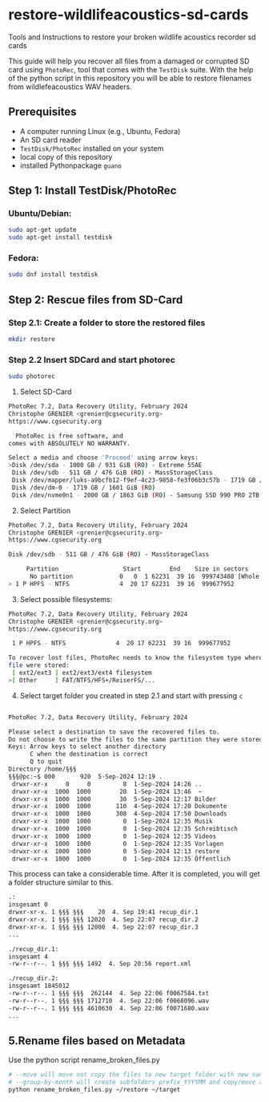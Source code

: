 # restore-wildlifeacoustics-sd-cards
Tools and Instructions to restore your broken wildlife acoustics recorder sd cards


This guide will help you recover all files from a damaged or corrupted SD card using `PhotoRec`, tool that comes with the `TestDisk` suite.
With the help of the python script in this repository you will be able to restore filenames from wildlefeacoustics WAV headers.


## Prerequisites

- A computer running Linux (e.g., Ubuntu, Fedora)
- An SD card reader
- `TestDisk/PhotoRec` installed on your system
- local copy of this repository
- installed Pythonpackage `guano`

## Step 1: Install TestDisk/PhotoRec

### Ubuntu/Debian:
```bash
sudo apt-get update
sudo apt-get install testdisk
```
### Fedora:
```bash
sudo dnf install testdisk
```
## Step 2: Rescue files from SD-Card
### Step 2.1: Create a folder to store the restored files
```bash
mkdir restore
```
### Step 2.2 Insert SDCard and start photorec
```bash
sudo photorec
```
1. Select SD-Card
```bash
PhotoRec 7.2, Data Recovery Utility, February 2024
Christophe GRENIER <grenier@cgsecurity.org>
https://www.cgsecurity.org

  PhotoRec is free software, and
comes with ABSOLUTELY NO WARRANTY.

Select a media and choose 'Proceed' using arrow keys:
>Disk /dev/sda - 1000 GB / 931 GiB (RO) - Extreme 55AE
 Disk /dev/sdb - 511 GB / 476 GiB (RO) - MassStorageClass
 Disk /dev/mapper/luks-a9bcfb12-f9ef-4c23-9858-fe3f06b3c57b - 1719 GB / 1601 GiB (RO)
 Disk /dev/dm-0 - 1719 GB / 1601 GiB (RO)
 Disk /dev/nvme0n1 - 2000 GB / 1863 GiB (RO) - Samsung SSD 990 PRO 2TB

```
2. Select Partition 
```bash
PhotoRec 7.2, Data Recovery Utility, February 2024
Christophe GRENIER <grenier@cgsecurity.org>
https://www.cgsecurity.org

Disk /dev/sdb - 511 GB / 476 GiB (RO) - MassStorageClass

     Partition                  Start        End    Size in sectors
      No partition             0   0  1 62231  39 16  999743488 [Whole disk]
> 1 P HPFS - NTFS              4  20 17 62231  39 16  999677952

```

3. Select possible filesystems: 
```bash
PhotoRec 7.2, Data Recovery Utility, February 2024
Christophe GRENIER <grenier@cgsecurity.org>
https://www.cgsecurity.org

 1 P HPFS - NTFS              4  20 17 62231  39 16  999677952

To recover lost files, PhotoRec needs to know the filesystem type where the
file were stored:
 [ ext2/ext3 ] ext2/ext3/ext4 filesystem
>[ Other     ] FAT/NTFS/HFS+/ReiserFS/...

```
4. Select target folder you created in step 2.1 and start with pressing `c`
```bash

PhotoRec 7.2, Data Recovery Utility, February 2024

Please select a destination to save the recovered files to.
Do not choose to write the files to the same partition they were stored on.
Keys: Arrow keys to select another directory
      C when the destination is correct
      Q to quit
Directory /home/§§§
§§§@pc:~$ 000       920  5-Sep-2024 12:19 .
 drwxr-xr-x     0     0         8  1-Sep-2024 14:26 ..
 drwxr-xr-x  1000  1000        20  1-Sep-2024 13:46  ~
 drwxr-xr-x  1000  1000        30  5-Sep-2024 12:17 Bilder
 drwxr-xr-x  1000  1000       110  4-Sep-2024 17:20 Dokumente
 drwxr-xr-x  1000  1000       308  4-Sep-2024 17:50 Downloads
 drwxr-xr-x  1000  1000         0  1-Sep-2024 12:35 Musik
 drwxr-xr-x  1000  1000         0  1-Sep-2024 12:35 Schreibtisch
 drwxr-xr-x  1000  1000         0  1-Sep-2024 12:35 Videos
 drwxr-xr-x  1000  1000         0  1-Sep-2024 12:35 Vorlagen
>drwxr-xr-x  1000  1000         0  5-Sep-2024 12:13 restore
 drwxr-xr-x  1000  1000         0  1-Sep-2024 12:35 Öffentlich
```

This process can take a considerable time. After it is completed, you will get a folder structure similar to this.
```bash
.:
insgesamt 0
drwxr-xr-x. 1 §§§ §§§    20  4. Sep 19:41 recup_dir.1
drwxr-xr-x. 1 §§§ §§§ 12020  4. Sep 22:07 recup_dir.2
drwxr-xr-x. 1 §§§ §§§ 12000  4. Sep 22:07 recup_dir.3
...

./recup_dir.1:
insgesamt 4
-rw-r--r--. 1 §§§ §§§ 1492  4. Sep 20:56 report.xml

./recup_dir.2:
insgesamt 1845012
-rw-r--r--. 1 §§§ §§§  262144  4. Sep 22:06 f0067584.txt
-rw-r--r--. 1 §§§ §§§ 1712710  4. Sep 22:06 f0068096.wav
-rw-r--r--. 1 §§§ §§§ 4610630  4. Sep 22:06 f0071680.wav
...
```

## 5.Rename files based on Metadata
Use the python script rename_broken_files.py

```bash
# --move will move not copy the files to new target folder with new names
# --group-by-month will create subfolders prefix_YYYYMM and copy/move all files ov the month in it
python rename_broken_files.py ~/restore ~/target
```